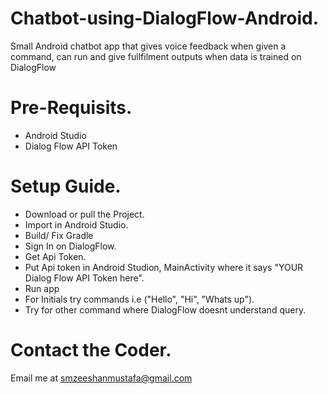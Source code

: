 # Chatbot-using-DialogFlow-Android.
Small Android chatbot app that gives voice feedback when given a command, can run and give fullfilment outputs when data is trained on DialogFlow

# Pre-Requisits.
- Android Studio
- Dialog Flow API Token

# Setup Guide.
- Download or pull the Project.
- Import in Android Studio.
- Build/ Fix Gradle
- Sign In on DialogFlow.
- Get Api Token.
- Put Api token in Android Studion, MainActivity where it says "YOUR Dialog Flow API Token here".
- Run app
- For Initials try commands i.e ("Hello", "Hi", "Whats up").
- Try for other command where DialogFlow doesnt understand query.

# Contact the Coder.
Email me at smzeeshanmustafa@gmail.com
